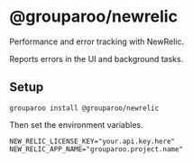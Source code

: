 # @grouparoo/newrelic

Performance and error tracking with NewRelic.

Reports errors in the UI and background tasks.

## Setup

`grouparoo install @grouparoo/newrelic`

Then set the environment variables.

```
NEW_RELIC_LICENSE_KEY="your.api.key.here"
NEW_RELIC_APP_NAME="grouparoo.project.name"
```

